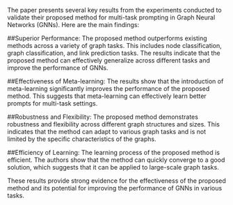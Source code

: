 The paper presents several key results from the experiments conducted to validate their proposed method for multi-task prompting in Graph Neural Networks (GNNs). Here are the main findings:

##Superior Performance:
The proposed method outperforms existing methods across a variety of graph tasks. This includes node classification, graph classification, and link prediction tasks. The results indicate that the proposed method can effectively generalize across different tasks and improve the performance of GNNs.

##Effectiveness of Meta-learning:
The results show that the introduction of meta-learning significantly improves the performance of the proposed method. This suggests that meta-learning can effectively learn better prompts for multi-task settings.

##Robustness and Flexibility:
The proposed method demonstrates robustness and flexibility across different graph structures and sizes. This indicates that the method can adapt to various graph tasks and is not limited by the specific characteristics of the graphs.

##Efficiency of Learning:
The learning process of the proposed method is efficient. The authors show that the method can quickly converge to a good solution, which suggests that it can be applied to large-scale graph tasks.

These results provide strong evidence for the effectiveness of the proposed method and its potential for improving the performance of GNNs in various tasks.
